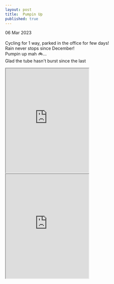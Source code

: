 ```yaml
---
layout: post
title:  Pumpin Up
published: true
---
```

06 Mar 2023
<br>
<br>
Cycling for 1 way, parked in the office for few days!
<br>
Rain never stops since December!
<br>
Pumpin up mah 🚲... 
<br>
Glad the tube hasn't burst since the last
<br>
<!--more-->
<iframe src="https://drive.google.com/file/d/16VuwP0Hp9QFnrbeiEpjdJ0URKbXNN2Cr/preview" width="270" height="340" allow="autoplay"></iframe>
<iframe src="https://drive.google.com/file/d/1mLlRYUXFa6Jhy5QyOnTTLdsMCKvD0_FX/preview" width="270" height="340" allow="autoplay"></iframe>

